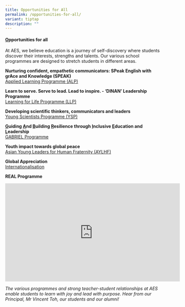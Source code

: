 ```yaml
---
title: Opportunities for All
permalink: /opportunities-for-all/
variant: tiptap
description: ""
---
```

<h4><strong><u>O</u>pportunities for all</strong></h4>
<p>At AES, we believe education is a journey of self-discovery where students
discover their interests, strengths and talents. Our various school programmes
are designed to stretch students in different areas.</p>
<p><strong>Nurturing confident, empathetic communicators:&nbsp;SPeak English with grAce and Knowledge (SPEAK)</strong>
<br><a href="https://www.assumptionenglish.moe.edu.sg/learning/english-language-and-literature/applied-learning-programme/" rel="noopener nofollow" target="_blank">Applied Learning Programme (ALP)</a>
</p>
<p><strong>Learn to serve. Serve to lead. Lead to inspire. - ‘DINAN’ Leadership Programme</strong>
<br><a href="https://www.assumptionenglish.moe.edu.sg/character/learning-for-life-programme-llp/" rel="noopener nofollow" target="_blank">Learning for Life Programme (LLP)</a>
</p>
<p><strong>Developing scientific thinkers, communicators and leaders</strong>
<br><a href="https://www.assumptionenglish.moe.edu.sg/learning/science/young-scientists-programme-ysp/" rel="noopener nofollow" target="_blank">Young Scientists Programme (YSP)</a>
</p>
<p><strong><u>G</u>uiding <u>A</u>nd <u>B</u>uilding <u>R</u>esilience through <u>I</u>nclusive <u>E</u>ducation and <u>L</u>eadership</strong>
<br><a href="https://www.assumptionenglish.moe.edu.sg/character/gabriel-programme/" rel="noopener nofollow" target="_blank">GABRIEL Programme</a>
</p>
<p><strong>Youth impact towards global peace</strong>
<br><a href="https://www.assumptionenglish.moe.edu.sg/service/aylhf/" rel="noopener nofollow" target="_blank">Asian Young Leaders for Human Fraternity (AYLHF)</a>
</p>
<p><strong>Global Appreciation</strong>
<br><a href="https://www.assumptionenglish.moe.edu.sg/service/internationalisation/" rel="noopener nofollow" target="_blank">Internationalisation</a>
</p>
<p><strong>REAL Programme</strong>
</p>
<p></p>
<div class="iframe-wrapper">
<iframe height="315" width="560" allowfullscreen="true" frameborder="0" src="https://www.youtube.com/embed/QSUJoYfFQmg?si=7-BR-RRCpe4irlFr"></iframe>
</div>
<p><em>The various programmes and strong teacher-student relationships at AES enable students to learn with joy and lead with purpose. Hear from our Principal, Mr Vincent Toh, our students and our alumni! </em>
</p>
<p>
<br>
</p>